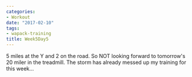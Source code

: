 ```yaml
---
categories:
- Workout
date: "2017-02-10"
tags:
- wapack-training
title: Week5Day5
---
```


5 miles at the Y and 2 on the road. So NOT looking forward to tomorrow's 20 miler in the treadmill. The storm has already messed up my training for this week...
